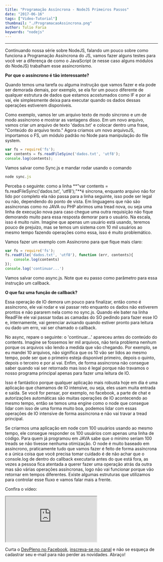 ```yaml
---
title: "Programação Assíncrona - NodeJS Primeiros Passos"
date: "2017-06-16"
tags: ["Video-Tutorial"]
thumbnail: "./ProgramacaoAssincrona.png"
author: Tulio Faria
keywords: "nodejs"
---
```


---
Continuando nossa série sobre NodeJS, falando um pouco sobre como funciona a Programação Assíncrona do JS, vamos fazer alguns testes para você ver a diferença de como o JavaScript (e nesse caso alguns módulos do NodeJS) trabalham esse assincronismo. 

**Por que o assíncrono é tão interessante?** 

Quando temos uma tarefa ou alguma instrução que vamos fazer e ela pode ser demorada demais, por exemplo, se ela for um pouco diferente de qualquer estrutura de dados que estamos acostumados como IF e por ai vai, ele simplesmente deixa para executar quando os dados dessas operações estiverem disponíveis. 

Como exemplo, vamos ler um arquivo texto de modo síncrono e um de modo assíncrono e mostrar as vantagens disso. Em um novo arquivo, vamos criar um arquivo de texto 'dados.txt' e colocar dentro uma frase, "Conteúdo do arquivo texto." Agora criamos um novo arquivoJS, importamos o FS, um módulo padrão no Node para manipulação do file system.

```jsx {numberLines: true}
var fs = require('fs');
var contents = fs.readFileSyinc('dados.txt', 'utf8');
console.log(contents);
```

Vamos salvar como Sync.js e mandar rodar usando o comando

```jsx {numberLines: true}
node sync.js
```

Perceba o seguinte: como a linha **"var contents = fs.readFileSyinc('dados.txt', 'utf8');"**é síncrona, enquanto arquivo não for lido por completo ela não passa para a linha seguinte, isso pode ser legal ou não, dependendo do ponto de vista. Em linguagens que não são assíncronas como no JAVA ou PHP abrimos uma tread nova, ou seja uma linha de execução nova para caso chegue uma outra requisição não fique demorando muito para essa resposta demorar para o usuário. Na escala, isso é muito ruim. Imagine que apenas um usuário está usando, teremos pouco de prejuízo, mas se temos um sistema com 10 mil usuários ao mesmo tempo fazendo operações como essa, isso é muito problemático. 

Vamos fazer um exemplo com Assíncrono para que fique mais claro:

```jsx {numberLines: true}
var fs = require('fs');
fs.readFile('dados.txt', 'utf8'), function (err, contents){
    console.log(contents)
});
console.log('continuar...')
```

Vamos salvar como async.js. Note que eu passo como parâmetro para essa instrução um callback. 

**O que faz uma função de callback?** 

Essa operação de IO demora um pouco para finalizar, então como é assíncrono, ele vai rodar e vai passar reto enquanto os dados não estiverem prontos e não pararem nela como no sync.js. Quando ele bater na linha ReadFile ele vai passar todas as camadas do SO pedindo para fazer esse IO e, internamente, vai gerenciar avisando quando estiver pronto para leitura ou dado um erro, vai ser chamado o callback. 

No async, repare o seguinte: o 'continuar...' apareceu antes do conteúdo do contents. Imagine se fossemos ler mil arquivos, não teria problema nenhum porque os arquivos vão lendo a medida que vão chegando. Por exemplo, se eu mandei 10 arquivos, não significa que os 10 vão ser lidos ao mesmo tempo, pode ser que o primeiro esteja disponível primeiro, depois o quinto, depois o terceiro e por ai vai. Enfim, de forma assíncrona não consegue saber quando vai ser retornado mas isso é legal porque não travamos o nosso programa principal apenas para fazer uma leitura de IO. 

Isso é fantástico porque qualquer aplicação mais robusta hoje em dia é uma aplicação que chamamos de IO intensive, ou seja, eles usam muita entrada e saída. Se você for pensar, por exemplo, no facebook, a parte de chat e autorizações automáticas são muitas operações de IO acontecendo ao mesmo tempo, então se temos uma engine como o node que consegue lidar com isso de uma forma muito boa, podemos lidar com essas operações de IO intensive de forma assíncrona e não vai travar a tread principal. 

Se criarmos uma aplicação em node com 100 usuários usando ao mesmo tempo, ele consegue responder os 100 usuários com apenas uma linha de código. Para quem já programou em JAVA sabe que o minimo seriam 100 treads se não tivesse nenhuma otimização. O node é muito baseado em assíncrono, praticamente tudo que vamos fazer é feito de forma assíncrona e a única coisa que você precisa tomar cuidado é de não achar que o console.log de dentro do callback executaria antes do que está fora, as vezes a pessoa fica atentada a querer fazer uma operação atrás da outra mas são várias operações assíncronas, logo não vai funcionar porque vão retornar em tempos diferentes. Existe algumas estruturas que utilizamos para controlar esse fluxo e vamos falar mais a frente. 

Confira o vídeo: 

<div class="embed-responsive embed-responsive-16by9 mb-4">
  <iframe class="embed-responsive-item" src="https://www.youtube.com/embed/wKqEwKP-E1E" allowfullscreen></iframe>
</div>

Curta o [DevPleno no Facebook](https://www.facebook.com/devpleno), [inscreva-se no canal](https://www.youtube.com/devplenocom) e não se esqueça de cadastrar seu e-mail para não perder as novidades. Abraço!
